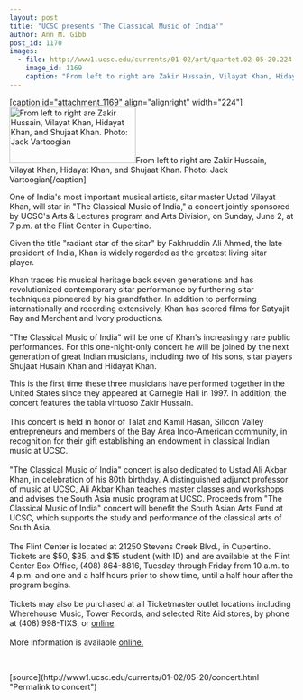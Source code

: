```yaml
---
layout: post
title: "UCSC presents 'The Classical Music of India'"
author: Ann M. Gibb
post_id: 1170
images:
  - file: http://www1.ucsc.edu/currents/01-02/art/quartet.02-05-20.224.jpg
    image_id: 1169
    caption: "From left to right are Zakir Hussain, Vilayat Khan, Hidayat Khan, and Shujaat Khan. Photo: Jack Vartoogian"
---
```


[caption id="attachment_1169" align="alignright" width="224"]<a href="http://localhost/mysite/wp-content/uploads/2002/05/quartet.02-05-20.224.jpg"><img class="size-full wp-image-1169" src="http://localhost/mysite/wp-content/uploads/2002/05/quartet.02-05-20.224.jpg" alt="From left to right are Zakir Hussain, Vilayat Khan, Hidayat Khan, and Shujaat Khan. Photo: Jack Vartoogian" width="224" height="100" /></a>From left to right are Zakir Hussain, Vilayat Khan, Hidayat Khan, and Shujaat Khan. Photo: Jack Vartoogian[/caption]
<p>
  One of India's most important musical artists, sitar master Ustad Vilayat Khan, will star in "The Classical Music of India," a concert jointly sponsored by UCSC's Arts &amp; Lectures program and Arts Division, on Sunday, June 2, at 7 p.m. at the Flint Center in Cupertino.
</p>Given the title "radiant star of the sitar" by Fakhruddin Ali Ahmed, the late president of India, Khan is widely regarded as the greatest living sitar player.
<p>
  Khan traces his musical heritage back seven generations and has revolutionized contemporary sitar performance by furthering sitar techniques pioneered by his grandfather. In addition to performing internationally and recording extensively, Khan has scored films for Satyajit Ray and Merchant and Ivory productions.<br>
  <br>
  "The Classical Music of India" will be one of Khan's increasingly rare public performances. For this one-night-only concert he will be joined by the next generation of great Indian musicians, including two of his sons, sitar players Shujaat Husain Khan and Hidayat Khan.
</p>
<p>
  This is the first time these three musicians have performed together in the United States since they appeared at Carnegie Hall in 1997. In addition, the concert features the tabla virtuoso Zakir Hussain.<br>
  <br>
  This concert is held in honor of Talat and Kamil Hasan, Silicon Valley entrepreneurs and members of the Bay Area Indo-American community, in recognition for their gift establishing an endowment in classical Indian music at UCSC.<br>
  <br>
  "The Classical Music of India" concert is also dedicated to Ustad Ali Akbar Khan, in celebration of his 80th birthday. A distinguished adjunct professor of music at UCSC, Ali Akbar Khan teaches master classes and workshops and advises the South Asia music program at UCSC. Proceeds from "The Classical Music of India" concert will benefit the South Asian Arts Fund at UCSC, which supports the study and performance of the classical arts of South Asia.<br>
  <br>
  The Flint Center is located at 21250 Stevens Creek Blvd., in Cupertino. Tickets are $50, $35, and $15 student (with ID) and are available at the Flint Center Box Office, (408) 864-8816, Tuesday through Friday from 10 a.m. to 4 p.m. and one and a half hours prior to show time, until a half hour after the program begins.<br>
  <br>
  Tickets may also be purchased at all Ticketmaster outlet locations including Wherehouse Music, Tower Records, and selected Rite Aid stores, by phone at (408) 998-TIXS, or <a href="http://www.ticketmaster.com">online</a>.<br>
  <br>
  More information is available <a href="http://www.events.ucsc.edu/artslecs/calendar.html">online</a><a href="events.ucsc.edu/artslecs/calendar.html">.</a>
</p>
<p>
  <br>

</p>
<p>

</p>
[source](http://www1.ucsc.edu/currents/01-02/05-20/concert.html "Permalink to concert")

